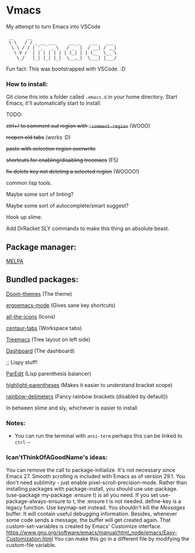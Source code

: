 # Vmacs
 My attempt to turn Emacs into VSCode
```
 __     __                                
 \ \   / / _ __ ___     __ _    ___   ___ 
  \ \ / / | '_ ` _ \   / _` |  / __| / __|
   \ V /  | | | | | | | (_| | | (__  \__ \
    \_/   |_| |_| |_|  \__,_|  \___| |___/
```

Fun fact: This was bootstrapped with VSCode. :D

### How to install:
Git clone this into a folder called ``.emacs.d`` in your home directory.
Start Emacs, it'll automatically start to install.

TODO:

~~ctrl+/ to comment out region with ``'comment-region``~~ (WOOO)

~~reopen old tabs~~ (works :D)

~~paste with selection region overwrite~~

~~shortcuts for enabling/disabling treemacs~~ (F5)

~~fix delete key not deleting a selected region~~ (WOOOO!)

common lisp tools.

Maybe some sort of linting?

Maybe some sort of autocomplete/smart suggest?

Hook up slime.

Add DrRacket SLY commands to make this thing an absolute beast.

## Package manager:

[MELPA](https://melpa.org/)

## Bundled packages:

[Doom-themes](https://github.com/doomemacs/themes) (The theme)

[ergoemacs-mode](https://github.com/ergoemacs/ergoemacs-mode) (Gives sane key shortcuts)

[all-the-icons](https://github.com/domtronn/all-the-icons.el) (Icons)

[centaur-tabs](https://github.com/ema2159/centaur-tabs) (Workspace tabs)

[Treemacs](https://github.com/Alexander-Miller/treemacs) (Tree layout on left side)

[Dashboard](https://github.com/emacs-dashboard/emacs-dashboard) (The dashboard)

;; Lispy stuff!

[ParEdit](https://www.emacswiki.org/emacs/ParEdit) (Lisp parenthesis balancer)

[highlight-parentheses](https://sr.ht/~tsdh/highlight-parentheses.el/) (Makes it easier to understand bracket scope)

[rainbow-delimeters](https://github.com/Fanael/rainbow-delimiters) (Fancy rainbow brackets (disabled by default))

In between slime and sly, whichever is easier to install


### Notes:

- You can run the terminal with ``ansi-term`` perhaps this can be linked to ``ctrl-~``

### Ican'tThinkOfAGoodName's ideas:

You can remove the call to package-initialize. It's not necessary since Emacs 27.
Smooth scrolling is included with Emacs as of version 29.1. You don't need sublimity - just enable pixel-scroll-precision-mode.
Rather than installing packages with package-install, you should use use-package. (use-package my-package :ensure t) is all you need. If you set use-package-always-ensure to t, the :ensure t is not needed.
define-key is a legacy function. Use keymap-set instead.
You shouldn't kill the *Messages* buffer. It will contain useful debugging information. Besides, whenever some code sends a message, the buffer will get created again.
That custom-set-variables is created by Emacs' Customize interface. https://www.gnu.org/software/emacs/manual/html_node/emacs/Easy-Customization.html
You can make this go in a different file by modifying the custom-file variable.